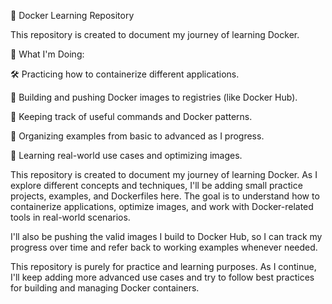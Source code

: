 🐳 Docker Learning Repository


This repository is created to document my journey of learning Docker.

📌 What I'm Doing:

🛠️ Practicing how to containerize different applications.

🚀 Building and pushing Docker images to registries (like Docker Hub).

📝 Keeping track of useful commands and Docker patterns.

📂 Organizing examples from basic to advanced as I progress.

🎯 Learning real-world use cases and optimizing images.

This repository is created to document my journey of learning Docker. As I explore different concepts and techniques, I'll be adding small practice projects, examples, and Dockerfiles here. The goal is to understand how to containerize applications, optimize images, and work with Docker-related tools in real-world scenarios.

I'll also be pushing the valid images I build to Docker Hub, so I can track my progress over time and refer back to working examples whenever needed.

This repository is purely for practice and learning purposes. As I continue, I'll keep adding more advanced use cases and try to follow best practices for building and managing Docker containers.

